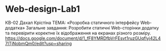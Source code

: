 # Web-design-Lab1
КВ-02 Дахал Крістіна
ТЕМА: «Розробка статичного інтерфейсу Web-додатка»
Загальне завдання: 
Розробити статичні Web-сторінки додатку та перевірити коректне їх відображення на екранах різного розміру.
https://docs.google.com/document/d/1_fF8YMRDfbVrFEsvt1ruzGUqflyj42L47ITjNobmQm0/edit?usp=sharing
